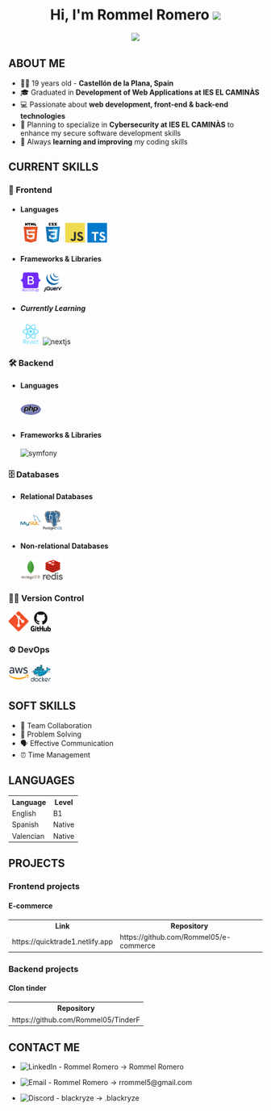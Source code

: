 <h1 align="center"><b>Hi, I'm Rommel Romero </b>
  <img src="https://media.giphy.com/media/hvRJCLFzcasrR4ia7z/giphy.gif" width="35">
</h1>

<p align="center">
  <a href="https://github.com/DenverCoder1/readme-typing-svg">
    <img src="https://readme-typing-svg.herokuapp.com?font=Time+New+Roman&color=%23C8BE25&size=25&center=true&vCenter=true&width=600&height=100&lines=Web+Developer;Frontend+Developer;Backend+Developer;">
  </a>
</p>

<div>  
  <h2>ABOUT ME</h2>
  
  <ul>
    <li>🧑‍💻 19 years old - <b>Castellón de la Plana, Spain</b></li>
    <li>🎓 Graduated in <b>Development of Web Applications at IES EL CAMINÀS</b></li>
    <li>💻 Passionate about <b>web development, front-end & back-end technologies</b></li>
    <li>🔐 Planning to specialize in <b>Cybersecurity at IES EL CAMINÀS</b> to enhance my secure software development skills</li>
    <li>🚀 Always <b>learning and improving</b> my coding skills</li>
  </ul>

  <h2>CURRENT SKILLS</h2>

  <h3>🎨 Frontend</h3>
  <ul>
    <li>
      <h4>Languages</h4>
      <p>
        <img src="https://raw.githubusercontent.com/devicons/devicon/master/icons/html5/html5-original-wordmark.svg" alt="html5" width="40" height="40"/>
        <img src="https://raw.githubusercontent.com/devicons/devicon/master/icons/css3/css3-original-wordmark.svg" alt="css3" width="40" height="40"/>
        <img src="https://raw.githubusercontent.com/devicons/devicon/master/icons/javascript/javascript-original.svg" alt="javascript" width="40" height="40"/>
        <img src="https://raw.githubusercontent.com/devicons/devicon/master/icons/typescript/typescript-original.svg" alt="typescript" width="40" height="40"/>
      </p>
    </li>
    <li>
      <h4>Frameworks & Libraries</h4>
      <p>
        <img src="https://raw.githubusercontent.com/devicons/devicon/master/icons/bootstrap/bootstrap-plain-wordmark.svg" alt="bootstrap" width="40" height="40"/>
        <img src="https://raw.githubusercontent.com/devicons/devicon/master/icons/jquery/jquery-original-wordmark.svg" alt="jquery" width="40" height="40"/>
      </p>
    </li>
    <li>
      <h5>Currently Learning</h5>
      <p>
        <img src="https://raw.githubusercontent.com/devicons/devicon/master/icons/react/react-original-wordmark.svg" alt="react" width="40" height="40"/>
        <img src="https://cdn.worldvectorlogo.com/logos/nextjs-2.svg" alt="nextjs" width="40" height="40"/>
      </p>
    </li>
  </ul>
  
  <h3>🛠 Backend</h3>
  <ul>
    <li>
      <h4>Languages</h4>
      <p>
        <img src="https://raw.githubusercontent.com/devicons/devicon/master/icons/php/php-original.svg" alt="php" width="40" height="40"/>
      </p>
    </li>
    <li>
      <h4>Frameworks & Libraries</h4>
      <p>
        <img src="https://symfony.com/logos/symfony_black_03.svg" alt="symfony" width="40" height="40"/>
      </p>
    </li>
  </ul>
  
  <h3>🗄️ Databases</h3>
  <ul>
    <li>
      <h4>Relational Databases</h4>
      <p>
        <img src="https://raw.githubusercontent.com/devicons/devicon/master/icons/mysql/mysql-original-wordmark.svg" alt="mysql" width="40" height="40"/>
        <img src="https://raw.githubusercontent.com/devicons/devicon/master/icons/postgresql/postgresql-original-wordmark.svg" alt="postgresql" width="40" height="40"/>  
      </p>
    </li>
    <li>
      <h4>Non-relational Databases</h4>
      <p>
        <img src="https://raw.githubusercontent.com/devicons/devicon/master/icons/mongodb/mongodb-original-wordmark.svg" alt="mongodb" width="40" height="40"/>
        <img src="https://raw.githubusercontent.com/devicons/devicon/master/icons/redis/redis-original-wordmark.svg" alt="redis" width="40" height="40"/>
      </p>
    </li>
  </ul>
  
  <h3>🧑‍💻 Version Control</h3>
  <p>
    <img src="https://raw.githubusercontent.com/devicons/devicon/master/icons/git/git-original.svg" alt="git" width="40" height="40"/>
    <img src="https://raw.githubusercontent.com/devicons/devicon/master/icons/github/github-original-wordmark.svg" alt="github" width="40" height="40"/>
  </p>

  <h3>⚙️ DevOps</h3>
  <p>
    <img src="https://raw.githubusercontent.com/devicons/devicon/master/icons/amazonwebservices/amazonwebservices-original-wordmark.svg" alt="aws" width="40" height="40"/>
    <img src="https://raw.githubusercontent.com/devicons/devicon/master/icons/docker/docker-original-wordmark.svg" alt="docker" width="40" height="40"/>
  </p>

  <h2>SOFT SKILLS</h2>
  <ul>
    <li>🤝 Team Collaboration</li>
    <li>🧩 Problem Solving</li>
    <li>🗣️ Effective Communication</li>
    <li>⏰ Time Management</li>
  </ul>

  <h2>LANGUAGES</h2>
  <table>
    <tr>
      <th>Language</th>
      <th>Level</th>
    </tr>
    <tr>
      <td>English</td>
      <td>B1</td>
    </tr>
    <tr>
      <td>Spanish</td>
      <td>Native</td>
    </tr>
    <tr>
      <td>Valencian</td>
      <td>Native</td>
    </tr>
  </table>

  <h2>PROJECTS</h2>
    <h3>Frontend projects</h3>
      <div>
        <h4>E-commerce</h4>
        <table>
          <tr>
            <th>Link</th>
            <th>Repository</th>
          </tr>
          <tr>
            <td>https://quicktrade1.netlify.app</td>
            <td>https://github.com/Rommel05/e-commerce</td>
          </tr>
        </table>
      </div>
      <h3>Backend projects</h3>
      <div>
        <h4>Clon tinder</h4>
        <table>
          <tr>
            <th>Repository</th>
          </tr>
          <tr>
            <td>https://github.com/Rommel05/TinderF</td>
          </tr>
        </table>
      </div>

  <h2>CONTACT ME</h2>
  <ul>
    <li>
      <p>
        <img src="https://raw.githubusercontent.com/rahuldkjain/github-profile-readme-generator/master/src/images/icons/Social/linked-in-alt.svg" alt="LinkedIn - Rommel Romero" height="30" width="40" /> -> Rommel Romero
      </p>
    </li>
    <li>
      <p>
        <img src="https://www.svgrepo.com/show/303161/gmail-icon-logo.svg" alt="Email - Rommel Romero" height="30" width="40" /> -> rrommel5@gmail.com
      </p>
    </li>
    <li>
      <p>
        <img src="https://raw.githubusercontent.com/rahuldkjain/github-profile-readme-generator/master/src/images/icons/Social/discord.svg" alt="Discord - blackryze" height="30" width="40" /> -> .blackryze
      </p>
    </li>
  </ul>
</div>
